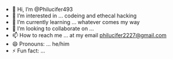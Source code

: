 - 👋 Hi, I’m @Philucifer493
- 👀 I’m interested in ... codeing and ethecal hacking 
- 🌱 I’m currently learning ... whatever comes my way 
- 💞️ I’m looking to collaborate on ...
- 📫 How to reach me ... at my email philucifer2227@gmail.com
- 😄 Pronouns: ... he/him 
- ⚡ Fun fact: ... 

<!---
Philucifer493/Philucifer493 is a ✨ special ✨ repository because its `README.md` (this file) appears on your GitHub profile.
You can click the Preview link to take a look at your changes.
--->
